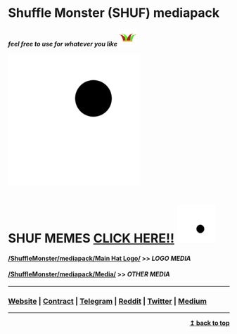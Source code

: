 # Shuffle Monster (SHUF) mediapack
 ***feel free to use for whatever you like*** <img src="/Main%20Hat%20Logo/hat-logo-transparent.png" width="40" height="40">

<img src="/Media/spinning-eye-big.gif" width="300" height="300">

# SHUF MEMES [CLICK HERE!!](https://github.com/ShuffleMonster/mediapack/tree/master/memes) <img src="/Media/spinning-eyes.gif" width="88" height="88">


#### [/ShuffleMonster/mediapack/Main Hat Logo/](/Main%20Hat%20Logo) >> *LOGO MEDIA*


#### [/ShuffleMonster/mediapack/Media/](/Media) >> *OTHER MEDIA*

----------------------------------------------------------------------------------
### [Website](https://shuffle.monster) | [Contract](https://etherscan.io/address/0x3a9fff453d50d4ac52a6890647b823379ba36b9e#code) | [Telegram](https://t.me/shuftoken) | [Reddit](https://www.reddit.com/r/ShuffleMonster/) | [Twitter](https://twitter.com/ShuffleToken) | [Medium](https://medium.com/shufflemonster)
------------------------------------------------------------------------------

<div align="right">
   <b><a href="#top">↥ back to top</a></b>
</div>
